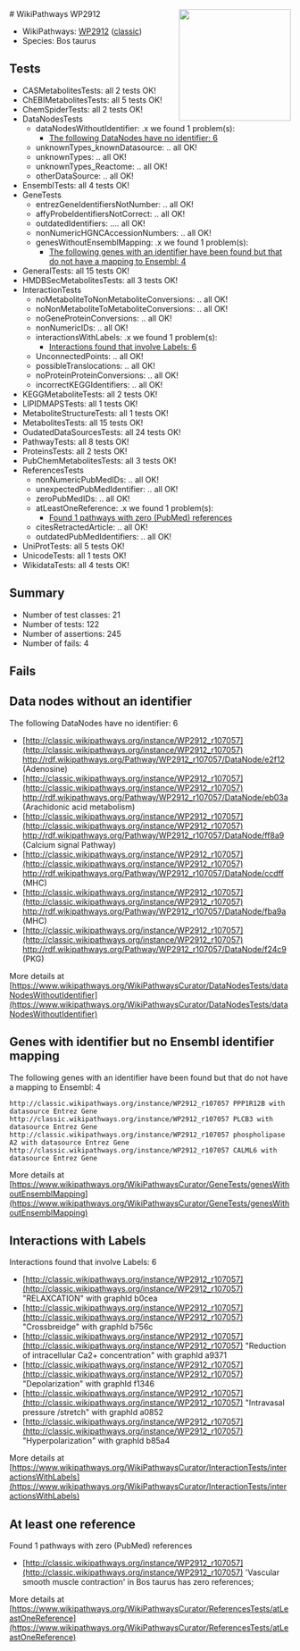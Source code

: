 <img style="float: right; width: 200px" src="https://upload.wikimedia.org/wikipedia/commons/thumb/8/83/Wplogo_with_text_500.png/640px-Wplogo_with_text_500.png" />
# WikiPathways WP2912

* WikiPathways: [WP2912](https://wikipathways.org/pathways/WP2912) ([classic](https://classic.wikipathways.org/instance/WP2912))
* Species: Bos taurus
## Tests
* CASMetabolitesTests: all 2 tests OK!
* ChEBIMetabolitesTests: all 5 tests OK!
* ChemSpiderTests: all 2 tests OK!
* DataNodesTests
    * dataNodesWithoutIdentifier: .x we found 1 problem(s):
        * [The following DataNodes have no identifier: 6](#d2d32fa5)
    * unknownTypes_knownDatasource: .. all OK!
    * unknownTypes: .. all OK!
    * unknownTypes_Reactome: .. all OK!
    * otherDataSource: .. all OK!
* EnsemblTests: all 4 tests OK!
* GeneTests
    * entrezGeneIdentifiersNotNumber: .. all OK!
    * affyProbeIdentifiersNotCorrect: .. all OK!
    * outdatedIdentifiers: .... all OK!
    * nonNumericHGNCAccessionNumbers: .. all OK!
    * genesWithoutEnsemblMapping: .x we found 1 problem(s):
        * [The following genes with an identifier have been found but that do not have a mapping to Ensembl: 4](#40286d86)
* GeneralTests: all 15 tests OK!
* HMDBSecMetabolitesTests: all 3 tests OK!
* InteractionTests
    * noMetaboliteToNonMetaboliteConversions: .. all OK!
    * noNonMetaboliteToMetaboliteConversions: .. all OK!
    * noGeneProteinConversions: .. all OK!
    * nonNumericIDs: .. all OK!
    * interactionsWithLabels: .x we found 1 problem(s):
        * [Interactions found that involve Labels: 6](#630d267d)
    * UnconnectedPoints: .. all OK!
    * possibleTranslocations: .. all OK!
    * noProteinProteinConversions: .. all OK!
    * incorrectKEGGIdentifiers: .. all OK!
* KEGGMetaboliteTests: all 2 tests OK!
* LIPIDMAPSTests: all 1 tests OK!
* MetaboliteStructureTests: all 1 tests OK!
* MetabolitesTests: all 15 tests OK!
* OudatedDataSourcesTests: all 24 tests OK!
* PathwayTests: all 8 tests OK!
* ProteinsTests: all 2 tests OK!
* PubChemMetabolitesTests: all 3 tests OK!
* ReferencesTests
    * nonNumericPubMedIDs: .. all OK!
    * unexpectedPubMedIdentifier: .. all OK!
    * zeroPubMedIDs: .. all OK!
    * atLeastOneReference: .x we found 1 problem(s):
        * [Found 1 pathways with zero (PubMed) references](#d0a459f0)
    * citesRetractedArticle: .. all OK!
    * outdatedPubMedIdentifiers: .. all OK!
* UniProtTests: all 5 tests OK!
* UnicodeTests: all 1 tests OK!
* WikidataTests: all 4 tests OK!


## Summary

* Number of test classes: 21
* Number of tests: 122
* Number of assertions: 245
* Number of fails: 4

## Fails

<a name="d2d32fa5" />

## Data nodes without an identifier

The following DataNodes have no identifier: 6

* [http://classic.wikipathways.org/instance/WP2912_r107057](http://classic.wikipathways.org/instance/WP2912_r107057) http://rdf.wikipathways.org/Pathway/WP2912_r107057/DataNode/e2f12 (Adenosine)
* [http://classic.wikipathways.org/instance/WP2912_r107057](http://classic.wikipathways.org/instance/WP2912_r107057) http://rdf.wikipathways.org/Pathway/WP2912_r107057/DataNode/eb03a (Arachidonic acid metabolism)
* [http://classic.wikipathways.org/instance/WP2912_r107057](http://classic.wikipathways.org/instance/WP2912_r107057) http://rdf.wikipathways.org/Pathway/WP2912_r107057/DataNode/ff8a9 (Calcium signal Pathway)
* [http://classic.wikipathways.org/instance/WP2912_r107057](http://classic.wikipathways.org/instance/WP2912_r107057) http://rdf.wikipathways.org/Pathway/WP2912_r107057/DataNode/ccdff (MHC)
* [http://classic.wikipathways.org/instance/WP2912_r107057](http://classic.wikipathways.org/instance/WP2912_r107057) http://rdf.wikipathways.org/Pathway/WP2912_r107057/DataNode/fba9a (MHC)
* [http://classic.wikipathways.org/instance/WP2912_r107057](http://classic.wikipathways.org/instance/WP2912_r107057) http://rdf.wikipathways.org/Pathway/WP2912_r107057/DataNode/f24c9 (PKG)


More details at [https://www.wikipathways.org/WikiPathwaysCurator/DataNodesTests/dataNodesWithoutIdentifier](https://www.wikipathways.org/WikiPathwaysCurator/DataNodesTests/dataNodesWithoutIdentifier)

<a name="40286d86" />

## Genes with identifier but no Ensembl identifier mapping

The following genes with an identifier have been found but that do not have a mapping to Ensembl: 4
```
http://classic.wikipathways.org/instance/WP2912_r107057 PPP1R12B with datasource Entrez Gene
http://classic.wikipathways.org/instance/WP2912_r107057 PLCB3 with datasource Entrez Gene
http://classic.wikipathways.org/instance/WP2912_r107057 phospholipase A2 with datasource Entrez Gene
http://classic.wikipathways.org/instance/WP2912_r107057 CALML6 with datasource Entrez Gene
```

More details at [https://www.wikipathways.org/WikiPathwaysCurator/GeneTests/genesWithoutEnsemblMapping](https://www.wikipathways.org/WikiPathwaysCurator/GeneTests/genesWithoutEnsemblMapping)

<a name="630d267d" />

## Interactions with Labels

Interactions found that involve Labels: 6

* [http://classic.wikipathways.org/instance/WP2912_r107057](http://classic.wikipathways.org/instance/WP2912_r107057) "RELAXCATION" with graphId b0cea
* [http://classic.wikipathways.org/instance/WP2912_r107057](http://classic.wikipathways.org/instance/WP2912_r107057) "Crossbreidge" with graphId b756c
* [http://classic.wikipathways.org/instance/WP2912_r107057](http://classic.wikipathways.org/instance/WP2912_r107057) "Reduction of intracellular
 Ca2+ concentration" with graphId a9371
* [http://classic.wikipathways.org/instance/WP2912_r107057](http://classic.wikipathways.org/instance/WP2912_r107057) "Depolarization" with graphId f1346
* [http://classic.wikipathways.org/instance/WP2912_r107057](http://classic.wikipathways.org/instance/WP2912_r107057) "Intravasal pressure
/stretch" with graphId a0852
* [http://classic.wikipathways.org/instance/WP2912_r107057](http://classic.wikipathways.org/instance/WP2912_r107057) "Hyperpolarization" with graphId b85a4


More details at [https://www.wikipathways.org/WikiPathwaysCurator/InteractionTests/interactionsWithLabels](https://www.wikipathways.org/WikiPathwaysCurator/InteractionTests/interactionsWithLabels)

<a name="d0a459f0" />

## At least one reference

Found 1 pathways with zero (PubMed) references

* [http://classic.wikipathways.org/instance/WP2912_r107057](http://classic.wikipathways.org/instance/WP2912_r107057) 'Vascular smooth muscle contraction' in Bos taurus has zero references; 


More details at [https://www.wikipathways.org/WikiPathwaysCurator/ReferencesTests/atLeastOneReference](https://www.wikipathways.org/WikiPathwaysCurator/ReferencesTests/atLeastOneReference)

